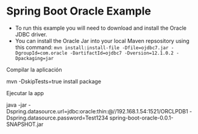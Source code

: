 # Spring Boot Oracle Example

* To run this example you will need to download and install the Oracle JDBC driver.
* You can install the Oracle Jar into your local Maven repsository using this command: `mvn install:install-file -Dfile=ojdbc7.jar -DgroupId=com.oracle -DartifactId=ojdbc7 -Dversion=12.1.0.2 -Dpackaging=jar`

Compilar la aplicación

mvn -DskipTests=true install package

Ejecutar la app

java -jar -Dspring.datasource.url=jdbc:oracle:thin:@//192.168.1.54:1521/ORCLPDB1 -Dspring.datasource.password=Test1234 spring-boot-oracle-0.0.1-SNAPSHOT.jar